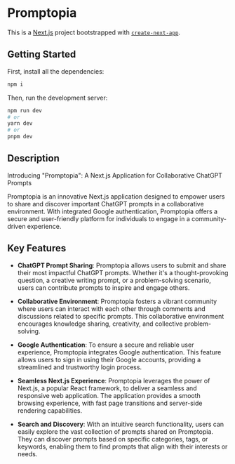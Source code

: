 # Promptopia

This is a [Next.js](https://nextjs.org/) project bootstrapped with [`create-next-app`](https://github.com/vercel/next.js/tree/canary/packages/create-next-app).

## Getting Started

First, install all the dependencies:

```bash
npm i
```

Then, run the development server:

```bash
npm run dev
# or
yarn dev
# or
pnpm dev
```

## Description

Introducing "Promptopia": A Next.js Application for Collaborative ChatGPT Prompts

Promptopia is an innovative Next.js application designed to empower users to share and discover important ChatGPT prompts in a collaborative environment. With integrated Google authentication, Promptopia offers a secure and user-friendly platform for individuals to engage in a community-driven experience.

## Key Features

- **ChatGPT Prompt Sharing**: Promptopia allows users to submit and share their most impactful ChatGPT prompts. Whether it's a thought-provoking question, a creative writing prompt, or a problem-solving scenario, users can contribute prompts to inspire and engage others.

- **Collaborative Environment**: Promptopia fosters a vibrant community where users can interact with each other through comments and discussions related to specific prompts. This collaborative environment encourages knowledge sharing, creativity, and collective problem-solving.

- **Google Authentication**: To ensure a secure and reliable user experience, Promptopia integrates Google authentication. This feature allows users to sign in using their Google accounts, providing a streamlined and trustworthy login process.

- **Seamless Next.js Experience**: Promptopia leverages the power of Next.js, a popular React framework, to deliver a seamless and responsive web application. The application provides a smooth browsing experience, with fast page transitions and server-side rendering capabilities.

- **Search and Discovery**: With an intuitive search functionality, users can easily explore the vast collection of prompts shared on Promptopia. They can discover prompts based on specific categories, tags, or keywords, enabling them to find prompts that align with their interests or needs.

